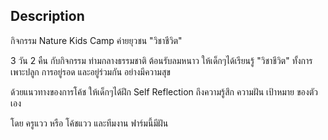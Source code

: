 ## Description

กิจกรรม Nature Kids Camp ค่ายยุวชน "วิชาชีวิต"

3 วัน 2 คืน กับกิจกรรม ท่ามกลางธรรมชาติ
ต้อนรับลมหนาว ให้เด็กๆได้เรียนรู้ "วิชาชีวิต"
ทั้งการเพาะปลูก การอยู่รอด และอยู่ร่วมกัน
อย่างมีความสุข

ด้วยแนวทางของการโค้ช
ให้เด็กๆได้ฝึก Self Reflection
ถึงความรู้สึก ความฝัน เป้าหมาย ของตัวเอง

โดย ครูแวว หรือ โค้ชแวว และทีมงาน ฟาร์มนี้มีฝัน
